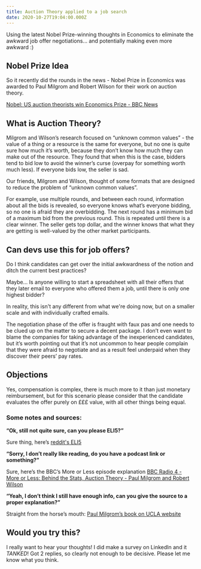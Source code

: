 ```yaml
---
title: Auction Theory applied to a job search
date: 2020-10-27T19:04:00.000Z
---
```


Using the latest Nobel Prize-winning thoughts in Economics to eliminate the awkward job offer negotiations... and potentially making even more awkward :)

<!-- more -->

## Nobel Prize Idea

So it recently did the rounds in the news -  Nobel Prize in Economics was awarded to Paul Milgrom and Robert Wilson for their work on auction theory.

[Nobel: US auction theorists win Economics Prize - BBC News](https://www.bbc.co.uk/news/business-54509051)

## What is Auction Theory?

Milgrom and Wilson’s research focused on “unknown common values” - the value of a thing or a resource is the same for everyone, but no one is quite sure how much it’s worth, because they don’t know how much they can make out of the resource. They found that when this is the case, bidders tend to bid low to avoid the winner’s curse (overpay for something worth much less). If everyone bids low, the seller is sad.

Our friends, Milgrom and Wilson, thought of some formats that are designed to reduce the problem of “unknown common values”.

For example, use multiple rounds, and between each round, information about all the bids is revealed, so everyone knows what’s everyone bidding, so no one is afraid they are overbidding. The next round has a minimum bid of a maximum bid from the previous round. This is repeated until there is a clear winner. The seller gets top dollar, and the winner knows that what they are getting is well-valued by the other market participants.

## Can devs use this for job offers?

Do I think candidates can get over the initial awkwardness of the notion and ditch the current best practices?

Maybe... Is anyone willing to start a spreadsheet with all their offers that they later email to everyone who offered them a job, until there is only one highest bidder?

In reality, this isn't any different from what we're doing now, but on a smaller scale and with individually crafted emails.

The negotiation phase of the offer is fraught with faux pas and one needs to be clued up on the matter to secure a decent package. I don’t even want to blame the companies for taking advantage of the inexperienced candidates, but it’s worth pointing out that it’s not uncommon to hear people complain that they were afraid to negotiate and as a result feel underpaid when they discover their peers’ pay rates.

## Objections
Yes, compensation is complex, there is much more to it than just monetary reimbursement, but for this scenario please consider that the candidate evaluates the offer purely on £££ value, with all other things being equal.


### Some notes and sources:

**“Ok, still not quite sure, can you please ELI5?”**

Sure thing, here’s [reddit's ELI5](https://www.reddit.com/r/explainlikeimfive/comments/j9w2ja/eli5_how_does_the_nobel_prize_winners_milgron_and)

**“Sorry, I don’t really like reading, do you have a podcast link or something?”**

Sure, here’s the BBC’s More or Less episode explanation
[BBC Radio 4 - More or Less: Behind the Stats, Auction Theory - Paul Milgrom and Robert Wilson](https://www.bbc.co.uk/programmes/p08vhzkl)

**“Yeah, I don’t think I still have enough info, can you give the source to a proper explanation?”**

Straight from the horse’s mouth: [Paul Milgrom’s book on UCLA website](http://www.econ.ucla.edu/riley/271/Milgrom-Putting%20Auction%20Theory%20to%20Work.pdf)

## Would you try this?

I really want to hear your thoughts! I did make a survey on LinkedIn and it _TANKED_! Got 2 replies, so clearly not enough to be decisive. Please let me know what you think.
